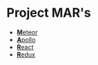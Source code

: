 # Project MAR's

* [**M**eteor](https://www.meteor.com/)
* [**A**pollo](http://www.apollodata.com/)
* [**R**eact](https://facebook.github.io/react/)
* [**R**edux](http://redux.js.org/)
